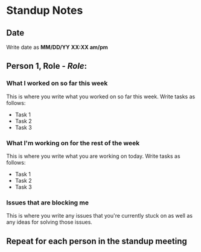 # Standup Notes
## Date
Write date as **MM/DD/YY** **XX:XX am/pm**

## Person 1, Role - _Role_:

### What I worked on so far this week
This is where you write what you worked on so far this week.
Write tasks as follows:
- Task 1
- Task 2
- Task 3
### What I'm working on for the rest of the week
This is where you write what you are working on today.
Write tasks as follows:
- Task 1
- Task 2
- Task 3
### Issues that are blocking me
This is where you write any issues that you're currently stuck on as well as any ideas for solving those issues.

## Repeat for each person in the standup meeting